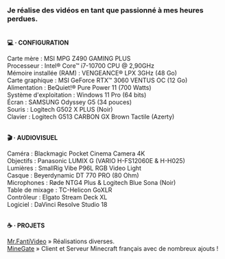 ### Je réalise des vidéos en tant que passionné à mes heures perdues.<br><br>

**💻 · CONFIGURATION**

Carte mère : MSI MPG Z490 GAMING PLUS<br>
Processeur : Intel® Core™ i7-10700 CPU @ 2,90GHz<br>
Mémoire installée (RAM) : VENGEANCE® LPX 3GHz (48 Go)<br>
Carte graphique : MSI GeForce RTX™ 3060 VENTUS OC (12 Go)<br>
Alimentation : BeQuiet!® Pure Power 11 (700 Watts)<br>
Système d'exploitation : Windows 11 Pro (64 bits)<br>
Écran : SAMSUNG Odyssey G5 (34 pouces)<br>
Souris : Logitech G502 X PLUS (Noir)<br>
Clavier : Logitech G513 CARBON GX Brown Tactile (Azerty)<br><br>

**🎬 · AUDIOVISUEL**

Caméra : Blackmagic Pocket Cinema Camera 4K<br>
Objectifs : Panasonic LUMIX G (VARIO H-FS12060E & H-H025)<br>
Lumières : SmallRig Vibe P96L RGB Video Light<br>
Casque : Beyerdynamic DT 770 PRO (80 Ohm)<br>
Microphones : Røde NTG4 Plus & Logitech Blue Sona (Noir)<br>
Table de mixage : TC-Helicon GoXLR<br>
Contrôleur : Elgato Stream Deck XL<br>
Logiciel : DaVinci Resolve Studio 18<br><br>

**☕ · PROJETS**

[Mr.FantiVideo](mr.fantivideo.fr) » Réalisations diverses.<br>
[MineGate](minegate.fr) » Client et Serveur Minecraft français avec de nombreux ajouts !

<!--
**MrFantiVideo/MrFantiVideo** is a ✨ _special_ ✨ repository because its `README.md` (this file) appears on your GitHub profile.

Here are some ideas to get you started:

- 🔭 I’m currently working on ...
- 🌱 I’m currently learning ...
- 👯 I’m looking to collaborate on ...
- 🤔 I’m looking for help with ...
- 💬 Ask me about ...
- 📫 How to reach me: ...
- 😄 Pronouns: ...
- ⚡ Fun fact: ...
-->
